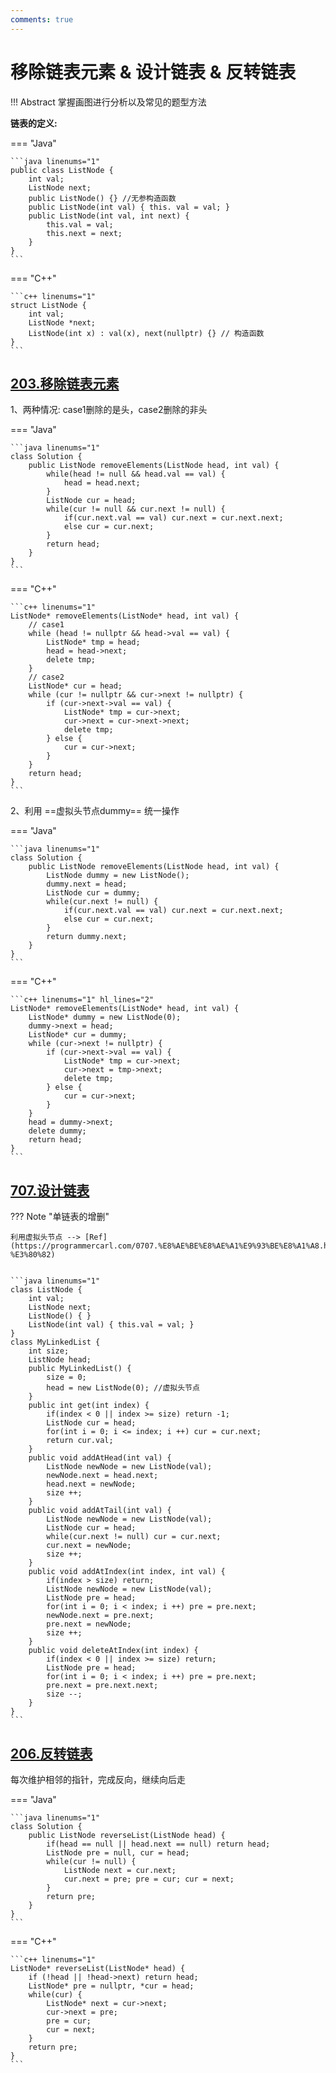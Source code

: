 ```yaml
---
comments: true
---
```


# 移除链表元素 & 设计链表 & 反转链表


!!! Abstract
    掌握画图进行分析以及常见的题型方法

**链表的定义:**

=== "Java"

    ```java linenums="1"
    public class ListNode {
        int val;
        ListNode next;
        public ListNode() {} //无参构造函数
        public ListNode(int val) { this. val = val; }
        public ListNode(int val, int next) {
            this.val = val;
            this.next = next;
        }
    }
    ```

=== "C++"

    ```c++ linenums="1"
    struct ListNode {
        int val;
        ListNode *next;
        ListNode(int x) : val(x), next(nullptr) {} // 构造函数
    }
    ```

## [203.移除链表元素](https://leetcode.cn/problems/remove-linked-list-elements/)

1、两种情况: case1删除的是头，case2删除的非头

=== "Java"

    ```java linenums="1"
    class Solution {
        public ListNode removeElements(ListNode head, int val) {
            while(head != null && head.val == val) {
                head = head.next;
            } 
            ListNode cur = head;
            while(cur != null && cur.next != null) {
                if(cur.next.val == val) cur.next = cur.next.next;
                else cur = cur.next;
            }
            return head;
        }
    }
    ```    

=== "C++"

    ```c++ linenums="1"
    ListNode* removeElements(ListNode* head, int val) {
        // case1
        while (head != nullptr && head->val == val) {
            ListNode* tmp = head;
            head = head->next;
            delete tmp;
        }
        // case2
        ListNode* cur = head;
        while (cur != nullptr && cur->next != nullptr) {
            if (cur->next->val == val) {
                ListNode* tmp = cur->next;
                cur->next = cur->next->next;
                delete tmp;
            } else {
                cur = cur->next;
            }
        }
        return head;
    }
    ```

2、利用 ==虚拟头节点dummy== 统一操作

=== "Java"

    ```java linenums="1"
    class Solution {
        public ListNode removeElements(ListNode head, int val) {
            ListNode dummy = new ListNode();
            dummy.next = head;
            ListNode cur = dummy;
            while(cur.next != null) {
                if(cur.next.val == val) cur.next = cur.next.next;
                else cur = cur.next;
            }
            return dummy.next;
        }
    }
    ```

=== "C++"

    ```c++ linenums="1" hl_lines="2"
    ListNode* removeElements(ListNode* head, int val) {
        ListNode* dummy = new ListNode(0);
        dummy->next = head;
        ListNode* cur = dummy;
        while (cur->next != nullptr) {
            if (cur->next->val == val) {
                ListNode* tmp = cur->next;
                cur->next = tmp->next;
                delete tmp;
            } else {
                cur = cur->next;
            }
        }
        head = dummy->next;
        delete dummy;
        return head;
    }
    ```

## [707.设计链表](https://leetcode.cn/problems/design-linked-list/)

??? Note "单链表的增删"

    利用虚拟头节点 --> [Ref](https://programmercarl.com/0707.%E8%AE%BE%E8%AE%A1%E9%93%BE%E8%A1%A8.html#%E6%80%9D%E8%B7%AF:~:text=%E6%9D%A5%E8%BF%9B%E8%A1%8C%E6%93%8D%E4%BD%9C%E3%80%82-,%E8%AE%BE%E7%BD%AE%E4%B8%80%E4%B8%AA%E8%99%9A%E6%8B%9F%E5%A4%B4%E7%BB%93%E7%82%B9%E5%9C%A8%E8%BF%9B%E8%A1%8C%E6%93%8D%E4%BD%9C,-%E3%80%82)


    ```java linenums="1"
    class ListNode {
        int val;
        ListNode next;
        ListNode() { }
        ListNode(int val) { this.val = val; }
    }
    class MyLinkedList {
        int size;
        ListNode head;
        public MyLinkedList() {
            size = 0;
            head = new ListNode(0); //虚拟头节点       
        }
        public int get(int index) {
            if(index < 0 || index >= size) return -1;
            ListNode cur = head;
            for(int i = 0; i <= index; i ++) cur = cur.next;
            return cur.val;
        }
        public void addAtHead(int val) {
            ListNode newNode = new ListNode(val);
            newNode.next = head.next;
            head.next = newNode;
            size ++;
        }
        public void addAtTail(int val) {
            ListNode newNode = new ListNode(val);
            ListNode cur = head;
            while(cur.next != null) cur = cur.next;
            cur.next = newNode;
            size ++;
        }
        public void addAtIndex(int index, int val) {
            if(index > size) return;
            ListNode newNode = new ListNode(val);
            ListNode pre = head;
            for(int i = 0; i < index; i ++) pre = pre.next;
            newNode.next = pre.next;
            pre.next = newNode;
            size ++;
        }
        public void deleteAtIndex(int index) {
            if(index < 0 || index >= size) return;
            ListNode pre = head;
            for(int i = 0; i < index; i ++) pre = pre.next;
            pre.next = pre.next.next;
            size --;
        }
    }
    ```

## [206.反转链表](https://leetcode.cn/problems/reverse-linked-list/description/)

每次维护相邻的指针，完成反向，继续向后走

=== "Java"

    ```java linenums="1"
    class Solution {
        public ListNode reverseList(ListNode head) {
            if(head == null || head.next == null) return head;
            ListNode pre = null, cur = head;
            while(cur != null) {
                ListNode next = cur.next;
                cur.next = pre; pre = cur; cur = next;
            }
            return pre;
        }
    }
    ```

=== "C++"

    ```c++ linenums="1"
    ListNode* reverseList(ListNode* head) {
        if (!head || !head->next) return head;
        ListNode* pre = nullptr, *cur = head;
        while(cur) {
            ListNode* next = cur->next;
            cur->next = pre;
            pre = cur;
            cur = next;
        }
        return pre;
    }
    ```

